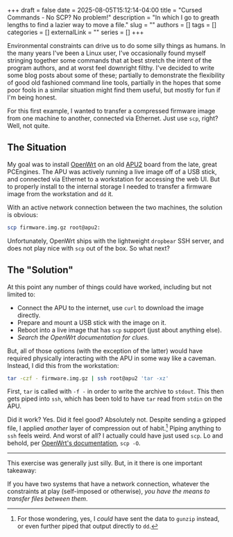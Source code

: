 +++ 
draft = false
date = 2025-08-05T15:12:14-04:00
title = "Cursed Commands - No SCP? No problem!"
description = "In which I go to greath lengths to find a lazier way to move a file."
slug = ""
authors = []
tags = []
categories = []
externalLink = ""
series = []
+++

Environmental constraints can drive us to do some silly things as humans. In the
many years I've been a Linux user, I've occasionally found myself stringing
together some commands that at best stretch the intent of the program authors,
and at worst feel downright filthy. I've decided to write some blog posts about
some of these; partially to demonstrate the flexibility of good old fashioned
command line tools, partially in the hopes that some poor fools in a similar
situation might find them useful, but mostly for fun if I'm being honest.

For this first example, I wanted to transfer a compressed firmware image from
one machine to another, connected via Ethernet. Just use `scp`, right? Well,
not quite.

## The Situation

My goal was to install [OpenWrt](https://openwrt.org/) on an old
[APU2](https://www.pcengines.ch/apu2.htm) board from the late, great PCEngines.
The APU was actively running a live image off of a USB stick, and connected via
Ethernet to a workstation for accessing the web UI. But to properly install to
the internal storage I needed to transfer a firmware image from the workstation
and `dd` it.

With an active network connection between the two machines, the solution is
obvious:

```bash
scp firmware.img.gz root@apu2:
```

Unfortunately, OpenWrt ships with the lightweight `dropbear` SSH server, and does
not play nice with `scp` out of the box. So what next?

## The "Solution"

At this point any number of things could have worked, including but not limited
to:

- Connect the APU to the internet, use `curl` to download the image directly.
- Prepare and mount a USB stick with the image on it.
- Reboot into a live image that has `scp` support (just about anything else).
- *Search the OpenWrt documentation for clues.*

But, all of those options (with the exception of the latter) would have required
physically interacting with the APU in some way like a caveman. Instead, I did
this from the workstation:

```bash
tar -czf - firmware.img.gz | ssh root@apu2 'tar -xz'
```

First, `tar` is called with `-f -` in order to write the archive to `stdout`.
This then gets piped into `ssh`, which has been told to have `tar` read from
`stdin` on the APU.

Did it work? Yes. Did it feel good? Absolutely not. Despite
sending a gzipped file, I applied *another* layer of compression out of habit.[^1]
Piping anything to `ssh` feels weird. And worst of all? I actually could have
just used `scp`. Lo and behold, per [OpenWrt's documentation][1], `scp -O`.

[1]: https://openwrt.org/docs/guide-user/base-system/dropbear#openssh_compatibility

[^1]: For those wondering, yes, I *could* have sent the data to `gunzip` instead, or
    even further piped that output directly to `dd`.

---

This exercise was generally just silly. But, in it there is one important
takeaway:

If you have two systems that have a
network connection, whatever the constraints at play (self-imposed or
otherwise), *you have the means to transfer files between them*.
